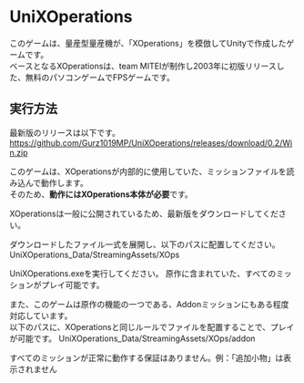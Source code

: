 # UniXOperations
このゲームは、量産型量産機が、「XOperations」を模倣してUnityで作成したゲームです。<br>
ベースとなるXOperationsは、team MITEIが制作し2003年に初版リリースした、無料のパソコンゲームでFPSゲームです。

## 実行方法
最新版のリリースは以下です。<br>
https://github.com/Gurz1019MP/UniXOperations/releases/download/0.2/Win.zip

このゲームは、XOperationsが内部的に使用していた、ミッションファイルを読み込んで動作します。<br>
そのため、**動作にはXOperations本体が必要**です。

XOperationsは一般に公開されているため、最新版をダウンロードしてください。

ダウンロードしたファイル一式を展開し、以下のパスに配置してください。<br>
UniXOperations_Data/StreamingAssets/XOps

UniXOperations.exeを実行してください。
原作に含まれていた、すべてのミッションがプレイ可能です。

また、このゲームは原作の機能の一つである、Addonミッションにもある程度対応しています。<br>
以下のパスに、XOperationsと同じルールでファイルを配置することで、プレイが可能です。
UniXOperations_Data/StreamingAssets/XOps/addon

すべてのミッションが正常に動作する保証はありません。例：「追加小物」は表示されません
